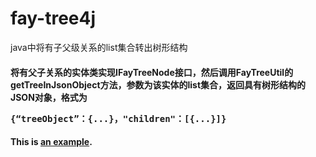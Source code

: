 # fay-tree4j
java中将有子父级关系的list集合转出树形结构

#### 将有父子关系的实体类实现IFayTreeNode接口，然后调用FayTreeUtil的getTreeInJsonObject方法，参数为该实体的list集合，返回具有树形结构的JSON对象，格式为<pre>{“treeObject”：{...}，"children"：[{...}]}</pre>

#### This is [an example](https://github.com/love-fay/fay-tree4j/blob/master/src/main/java/com/fay/tree/TreeDemo.java).